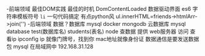 -前端领域 最佳DOM实践
最佳的时机 DomContentLoaded
数据驱动界面 
es6 字符串模板符号 `li`
一句代码搞定 有点python风
ul.innerHTML=friends->htmlArr->join('')
-后端领域
数据？数据库 mysql docker mongodb 云数据库
mysql database test(数据库名) students(表名)
node 查数据
提供 web服务器 访问
查看ip ipconfig
ip 就像门牌号，找到你
mac地址就像身份证
数据通信是要发送数据包
mysql 在局域网中 
192.168.31.128